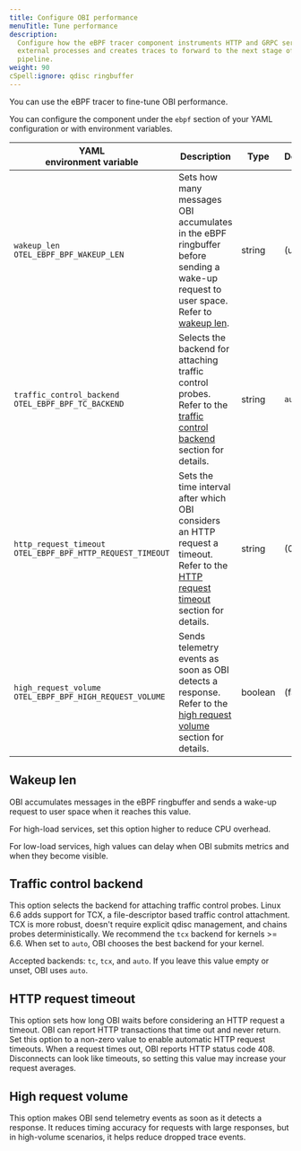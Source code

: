 ```yaml
---
title: Configure OBI performance
menuTitle: Tune performance
description:
  Configure how the eBPF tracer component instruments HTTP and GRPC services of
  external processes and creates traces to forward to the next stage of the
  pipeline.
weight: 90
cSpell:ignore: qdisc ringbuffer
---
```


You can use the eBPF tracer to fine-tune OBI performance.

You can configure the component under the `ebpf` section of your YAML
configuration or with environment variables.

| YAML<br>environment variable                                   | Description                                                                                                                                                 | Type    | Default |
| -------------------------------------------------------------- | ----------------------------------------------------------------------------------------------------------------------------------------------------------- | ------- | ------- |
| `wakeup_len`<br>`OTEL_EBPF_BPF_WAKEUP_LEN`                     | Sets how many messages OBI accumulates in the eBPF ringbuffer before sending a wake-up request to user space. Refer to [wakeup len](#wakeup-len).           | string  | (unset) |
| `traffic_control_backend`<br>`OTEL_EBPF_BPF_TC_BACKEND`        | Selects the backend for attaching traffic control probes. Refer to the [traffic control backend](#traffic-control-backend) section for details.             | string  | `auto`  |
| `http_request_timeout`<br>`OTEL_EBPF_BPF_HTTP_REQUEST_TIMEOUT` | Sets the time interval after which OBI considers an HTTP request a timeout. Refer to the [HTTP request timeout](#http-request-timeout) section for details. | string  | (0ms)   |
| `high_request_volume`<br>`OTEL_EBPF_BPF_HIGH_REQUEST_VOLUME`   | Sends telemetry events as soon as OBI detects a response. Refer to the [high request volume](#high-request-volume) section for details.                     | boolean | (false) |

## Wakeup len

OBI accumulates messages in the eBPF ringbuffer and sends a wake-up request to
user space when it reaches this value.

For high-load services, set this option higher to reduce CPU overhead.

For low-load services, high values can delay when OBI submits metrics and when
they become visible.

## Traffic control backend

This option selects the backend for attaching traffic control probes. Linux 6.6
adds support for TCX, a file-descriptor based traffic control attachment. TCX is
more robust, doesn't require explicit qdisc management, and chains probes
deterministically. We recommend the `tcx` backend for kernels >= 6.6. When set
to `auto`, OBI chooses the best backend for your kernel.

Accepted backends: `tc`, `tcx`, and `auto`. If you leave this value empty or
unset, OBI uses `auto`.

## HTTP request timeout

This option sets how long OBI waits before considering an HTTP request a
timeout. OBI can report HTTP transactions that time out and never return. Set
this option to a non-zero value to enable automatic HTTP request timeouts. When
a request times out, OBI reports HTTP status code 408. Disconnects can look like
timeouts, so setting this value may increase your request averages.

## High request volume

This option makes OBI send telemetry events as soon as it detects a response. It
reduces timing accuracy for requests with large responses, but in high-volume
scenarios, it helps reduce dropped trace events.
